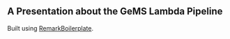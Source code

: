 ## A Presentation about the GeMS Lambda Pipeline

Built using [RemarkBoilerplate](https://github.com/brenopolanski/remark-boilerplate).
